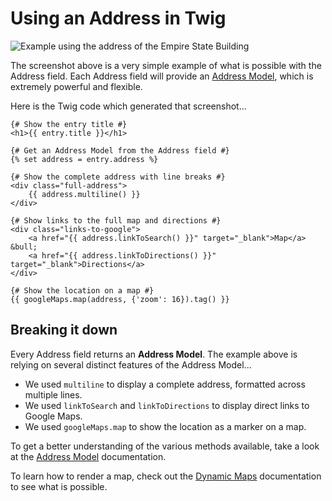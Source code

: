 # Using an Address in Twig

<img class="dropshadow" :src="$withBase('/images/address-field/basic-example.png')" alt="Example using the address of the Empire State Building">

The screenshot above is a very simple example of what is possible with the Address field. Each Address field will provide an [Address Model](/models/address-model/), which is extremely powerful and flexible.

Here is the Twig code which generated that screenshot...

```twig
{# Show the entry title #}
<h1>{{ entry.title }}</h1>

{# Get an Address Model from the Address field #}
{% set address = entry.address %}

{# Show the complete address with line breaks #}
<div class="full-address">
    {{ address.multiline() }}
</div>

{# Show links to the full map and directions #}
<div class="links-to-google">
    <a href="{{ address.linkToSearch() }}" target="_blank">Map</a> &bull;
    <a href="{{ address.linkToDirections() }}" target="_blank">Directions</a>
</div>

{# Show the location on a map #}
{{ googleMaps.map(address, {'zoom': 16}).tag() }}
```

## Breaking it down

Every Address field returns an **Address Model**. The example above is relying on several distinct features of the Address Model...

 - We used `multiline` to display a complete address, formatted across multiple lines.
 - We used `linkToSearch` and `linkToDirections` to display direct links to Google Maps.
 - We used `googleMaps.map` to show the location as a marker on a map.
 
To get a better understanding of the various methods available, take a look at the [Address Model](/models/address-model/) documentation.

To learn how to render a map, check out the [Dynamic Maps](/dynamic-maps/) documentation to see what is possible.
